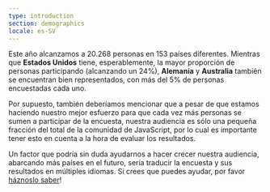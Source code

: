 ```yaml
---
type: introduction
section: demographics
locale: es-SV
---
```


Este año alcanzamos a 20.268 personas en 153 países diferentes. Mientras que **Estados Unidos** tiene, esperablemente, la mayor proporción de personas participando (alcanzando un 24%), **Alemania** y **Australia** también se encuentran bien representados, con más del 5% de personas encuestadas cada uno.

Por supuesto, también deberíamos mencionar que a pesar de que estamos haciendo nuestro mejor esfuerzo para que cada vez más personas se sumen a participar de la encuesta, nuestra audiencia es sólo una pequeña fracción del total de la comunidad de JavaScript, por lo cual es importante tener esto en cuenta a la hora de evaluar los resultados.

Un factor que podría sin duda ayudarnos a hacer crecer nuestra audiencia, abarcando más países en el futuro, sería traducir la encuesta y sus resultados en múltiples idiomas. Si crees que puedes ayudar, por favor [háznoslo saber](https://github.com/StateOfJS/StateOfJS/issues/87)!
